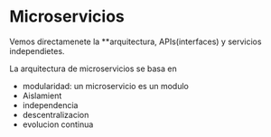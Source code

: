 # Microservicios

Vemos directamenete la **arquitectura, APIs(interfaces) y servicios independietes.

La arquitectura de microservicios se basa en
* modularidad: un microservicio es un modulo
* Aislamient
* independencia
* descentralizacion
* evolucion continua


